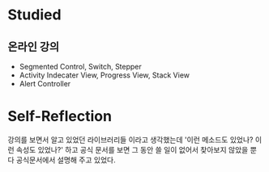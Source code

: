 # Studied

## 온라인 강의
- Segmented Control, Switch, Stepper
- Activity Indecater View, Progress View, Stack View
- Alert Controller

# Self-Reflection
강의를 보면서 알고 있었던 라이브러리들 이라고 생각했는데 '이런 메소드도 있었나? 이런 속성도 있었나?' 하고 공식 문서를 보면 그 동안 쓸 일이 없어서 찾아보지 않았을 뿐 다 공식문서에서 설명해 주고 있었다.
